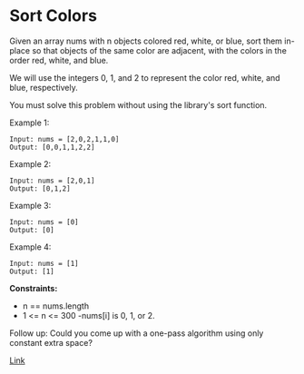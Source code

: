 # Sort Colors

Given an array nums with n objects colored red, white, or blue, sort them in-place so that objects of the same color are
adjacent, with the colors in the order red, white, and blue.

We will use the integers 0, 1, and 2 to represent the color red, white, and blue, respectively.

You must solve this problem without using the library's sort function.

Example 1:

```
Input: nums = [2,0,2,1,1,0]
Output: [0,0,1,1,2,2]
```

Example 2:

```
Input: nums = [2,0,1]
Output: [0,1,2]
```

Example 3:

```
Input: nums = [0]
Output: [0]
```

Example 4:

```
Input: nums = [1]
Output: [1]
```

**Constraints:**

- n == nums.length
- 1 <= n <= 300 -nums[i] is 0, 1, or 2.

Follow up: Could you come up with a one-pass algorithm using only constant extra space?

[Link](https://leetcode.com/problems/sort-colors/)